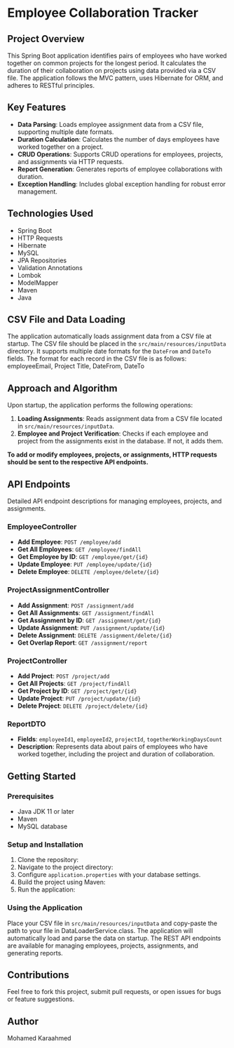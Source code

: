 # Employee Collaboration Tracker

## Project Overview

This Spring Boot application identifies pairs of employees who have worked together on common projects for the longest period. It calculates the duration of their collaboration on projects using data provided via a CSV file. The application follows the MVC pattern, uses Hibernate for ORM, and adheres to RESTful principles.

## Key Features

- **Data Parsing**: Loads employee assignment data from a CSV file, supporting multiple date formats.
- **Duration Calculation**: Calculates the number of days employees have worked together on a project.
- **CRUD Operations**: Supports CRUD operations for employees, projects, and assignments via HTTP requests.
- **Report Generation**: Generates reports of employee collaborations with duration.
- **Exception Handling**: Includes global exception handling for robust error management.

## Technologies Used

- Spring Boot
- HTTP Requests
- Hibernate
- MySQL
- JPA Repositories
- Validation Annotations
- Lombok
- ModelMapper
- Maven
- Java

## CSV File and Data Loading

The application automatically loads assignment data from a CSV file at startup.
The CSV file should be placed in the `src/main/resources/inputData` directory.
It supports multiple date formats for the `DateFrom` and `DateTo` fields.
The format for each record in the CSV file is as follows:
employeeEmail, Project Title, DateFrom, DateTo

## Approach and Algorithm

Upon startup, the application performs the following operations:

1. **Loading Assignments**: Reads assignment data from a CSV file located in `src/main/resources/inputData`.
2. **Employee and Project Verification**: Checks if each employee and project from the assignments exist in the database. If not, it adds them.

**To add or modify employees, projects, or assignments, HTTP requests should be sent to the respective API endpoints.**
## API Endpoints

Detailed API endpoint descriptions for managing employees, projects, and assignments.
### EmployeeController

- **Add Employee**: `POST /employee/add`
- **Get All Employees**: `GET /employee/findAll`
- **Get Employee by ID**: `GET /employee/get/{id}`
- **Update Employee**: `PUT /employee/update/{id}`
- **Delete Employee**: `DELETE /employee/delete/{id}`

### ProjectAssignmentController

- **Add Assignment**: `POST /assignment/add`
- **Get All Assignments**: `GET /assignment/findAll`
- **Get Assignment by ID**: `GET /assignment/get/{id}`
- **Update Assignment**: `PUT /assignment/update/{id}`
- **Delete Assignment**: `DELETE /assignment/delete/{id}`
- **Get Overlap Report**: `GET /assignment/report`

### ProjectController

- **Add Project**: `POST /project/add`
- **Get All Projects**: `GET /project/findAll`
- **Get Project by ID**: `GET /project/get/{id}`
- **Update Project**: `PUT /project/update/{id}`
- **Delete Project**: `DELETE /project/delete/{id}`

### ReportDTO

- **Fields**: `employeeId1`, `employeeId2`, `projectId`, `togetherWorkingDaysCount`
- **Description**: Represents data about pairs of employees who have worked together, including the project and duration of collaboration.

## Getting Started

### Prerequisites

- Java JDK 11 or later
- Maven
- MySQL database

### Setup and Installation

1. Clone the repository:
2. Navigate to the project directory:
3. Configure `application.properties` with your database settings.
4. Build the project using Maven:
5. Run the application:

### Using the Application

Place your CSV file in `src/main/resources/inputData` and copy-paste the path to your file in DataLoaderService.class.
The application will automatically load and parse the data on startup.
The REST API endpoints are available for managing employees, projects, assignments, and generating reports.


## Contributions

Feel free to fork this project, submit pull requests, or open issues for bugs or feature suggestions.

## **Author**

Mohamed Karaahmed



